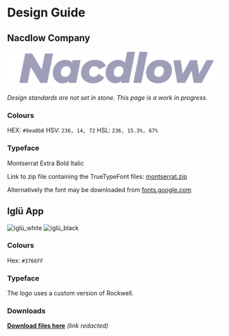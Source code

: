 # Design Guide

## Nacdlow Company
![Nacdlow_Text](/uploads/443913c015aa22005e8a06395d6f9e76/Nacdlow_Text.png)

*Design standards are not set in stone. This page is a work in progress.*

### Colours

HEX: `#9ea0b8`
HSV: `236, 14, 72`
HSL: `236, 15.3%, 67%`

### Typeface

Montserrat Extra Bold Italic

Link to zip file containing the TrueTypeFont files:
[montserrat.zip](/uploads/7668b342701e68f098f345130d29ebfe/montserrat.zip)

Alternatively the font may be downloaded from [fonts.google.com](https://fonts.google.com/specimen/Montserrat)


## Iglü App



![iglü_white](https://i.imgur.com/mO0afLM.png)
![iglü_black](https://i.imgur.com/fFpWDve.png)

### Colours

Hex: `#3766FF`

### Typeface

The logo uses a custom version of Rockwell.

### Downloads
**[Download files here](#)** *(link redacted)*
